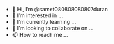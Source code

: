 - 👋 Hi, I’m @samet080808080807duran
- 👀 I’m interested in ...
- 🌱 I’m currently learning ...
- 💞️ I’m looking to collaborate on ...
- 📫 How to reach me ...

<!---
samet080808080807duran/samet080808080807duran is a ✨ special ✨ repository because its `README.md` (this file) appears on your GitHub profile.
You can click the Preview link to take a look at your changes.
--->
